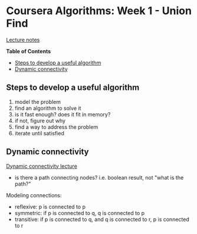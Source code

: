 # Coursera Algorithms: Week 1 - Union Find

[Lecture notes](https://d3c33hcgiwev3.cloudfront.net/_b65e7611894ba175de27bd14793f894a_15UnionFind.pdf?Expires=1571011200&Signature=EVZllbjvme9Xh5BTh93rkOCHOPNc1smau0ml3CaGOw2oXFEvCbWu~vqS3jafsqTwA9iGhBqXS-Xy68J8zesSibRL8VgRxMaCpWIQznqBAOgTQKdqT0ush3ljNSdag~vU8V24HQF~aFzK4w-9~KOA7O75xXP1FAjemP6X3~MZ5ws_&Key-Pair-Id=APKAJLTNE6QMUY6HBC5A)

<!-- START doctoc generated TOC please keep comment here to allow auto update -->
<!-- DON'T EDIT THIS SECTION, INSTEAD RE-RUN doctoc TO UPDATE -->
**Table of Contents**

- [Steps to develop a useful algorithm](#steps-to-develop-a-useful-algorithm)
- [Dynamic connectivity](#dynamic-connectivity)

<!-- END doctoc generated TOC please keep comment here to allow auto update -->

## Steps to develop a useful algorithm

1. model the problem
2. find an algorithm to solve it
3. is it fast enough? does it fit in memory?
4. if not, figure out why
5. find a way to address the problem
6. iterate until satisfied

## Dynamic connectivity

[Dynamic connectivity lecture](https://www.coursera.org/learn/algorithms-part1/lecture/fjxHC/dynamic-connectivity)

- is there a path connecting nodes? i.e. boolean result, not "what is the path?"

Modeling connections:

- reflexive: p is connected to p
- symmetric: if p is connected to q, q is connected to p
- transitive: if p is connected to q, and q is connected to r, p is connected to r
